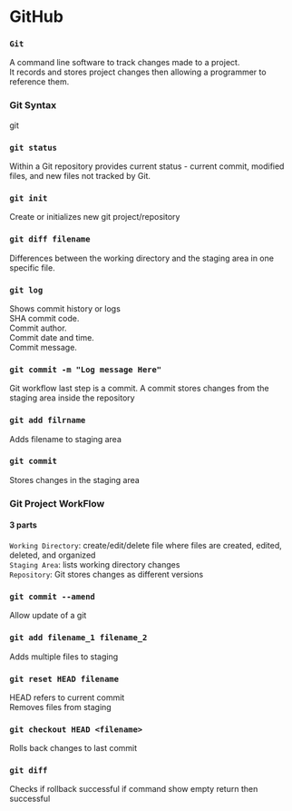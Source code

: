 # GitHub
### `Git` <br/>
A command line software to track changes made to a project.<br/>
It records and stores project changes then allowing a programmer to reference them.<br/>
### Git Syntax
git<action>
### `git status`<br/>
Within a Git repository provides current status - current commit, modified files, and new files not tracked by Git.<br/>
### `git init`<br/>
Create or initializes new git project/repository<br/>
### `git diff filename`<br/>
Differences between the working directory and the staging area in one specific file.<br/>
### `git log`<br/>
Shows commit history or logs<br/>
SHA commit code.<br/>
Commit author.<br/>
Commit date and time.<br/>
Commit message.<br/>
### `git commit -m "Log message Here"`<br/>
Git workflow last step is a commit. A commit stores changes from the staging area inside the repository<br/>
### `git add filrname`<br/>
Adds filename to staging area<br/>
### `git commit`<br/>
Stores changes in the staging area<br/>
### Git Project WorkFlow
#### 3 parts
`Working Directory`: create/edit/delete file where files are created, edited, deleted, and organized<br/>
`Staging Area`: lists working directory changes<br/>
`Repository`: Git stores changes as different versions<br/>
### `git commit --amend`
Allow update of a git
### `git add filename_1 filename_2`
Adds multiple files to staging
### `git reset HEAD filename`
HEAD refers to current commit<br/>
Removes files from staging
### `git checkout HEAD <filename>`
Rolls back changes to last commit
### `git diff`
Checks if rollback successful
if command show empty return then successful

